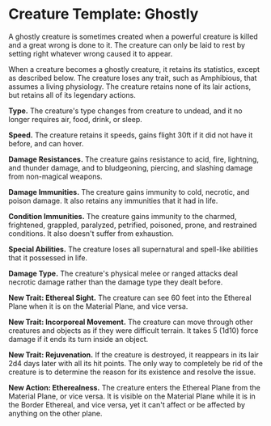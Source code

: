 # Creature Template: Ghostly
A ghostly creature is sometimes created when a powerful creature is killed and a great wrong is done to it. The creature can only be laid to rest by setting right whatever wrong caused it to appear.

When a creature becomes a ghostly creature, it retains its statistics, except as described below. The creature loses any trait, such as Amphibious, that assumes a living physiology. The creature retains none of its lair actions, but retains all of its legendary actions.

**Type.** The creature's type changes from creature to undead, and it no longer requires air, food, drink, or sleep.

**Speed.** The creature retains it speeds, gains flight 30ft if it did not have it before, and can hover.

**Damage Resistances.** The creature gains resistance to acid, fire, lightning, and thunder damage, and to bludgeoning, piercing, and slashing damage from non-magical weapons.

**Damage Immunities.** The creature gains immunity to cold, necrotic, and poison damage. It also retains any immunities that it had in life.

**Condition Immunities.** The creature gains immunity to the charmed, frightened, grappled, paralyzed, petrified, poisoned, prone, and restrained conditions. It also doesn't suffer from exhaustion.

**Special Abilities.** The creature loses all supernatural and spell-like abilities that it possessed in life.

**Damage Type.** The creature's physical melee or ranged attacks deal necrotic damage rather than the damage type they dealt before.

**New Trait: Ethereal Sight.** The creature can see 60 feet into the Ethereal Plane when it is on the Material Plane, and vice versa.

**New Trait: Incorporeal Movement.** The creature can move through other creatures and objects as if they were difficult terrain. It takes 5 (1d10) force damage if it ends its turn inside an object.

**New Trait: Rejuvenation.** If the creature is destroyed, it reappears in its lair 2d4 days later with all its hit points. The only way to completely be rid of the creature is to determine the reason for its existence and resolve the issue.

**New Action: Etherealness.** The creature enters the Ethereal Plane from the Material Plane, or vice versa. It is visible on the Material Plane while it is in the Border Ethereal, and vice versa, yet it can't affect or be affected by anything on the other plane.

